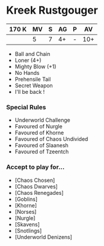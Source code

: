 # Kreek Rustgouger
| 170 K  | MV | S | AG | P | AV |
| --- | --- | --- | --- | --- | --- |
| | 5 | 7 | 4+ | - | 10+ |

* Ball and Chain
* Loner (4+)
* Mighty Blow (+1)
* No Hands
* Prehensile Tail
* Secret Weapon
* I'll be back !

### Special Rules
* Underworld Challenge
* Favoured of Nurgle
* Favoured of Khorne
* Favoured of Chaos Undivided
* Favoured of Slaanesh
* Favoured of Tzeentch

### Accept to play for...
* [Chaos Chosen]
* [Chaos Dwarves]
* [Chaos Renegades]
* [Goblins]
* [Khorne]
* [Norses]
* [Nurgle]
* [Skavens]
* [Snotlings]
* [Underworld Denizens]
